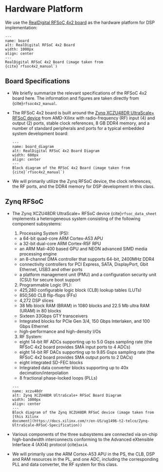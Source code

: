 # Hardware Platform

We use the [RealDigital RFSoC 4x2
board](https://www.realdigital.org/hardware/rfsoc-4x2) as the hardware
platform for DSP implementation:
```{figure} ../figs/rfsoc4x2_board.jpg
---
name: board
alt: RealDigital RFSoC 4x2 Board
width: 1000px
align: center
---
RealDigital RFSoC 4x2 Board (image taken from
{cite}`rfsoc4x2_manual`) 
```

## Board Specifications
* We briefly summarize the relevant specifications of the RFSoC 4x2
  board here. The information and figures are taken directly from
  {cite}`rfsoc4x2_manual`.

* The RFSoC 4x2 board is built around the [Zynq XCZU48DR UltraScale+
RFSoC
device](https://docs.xilinx.com/v/u/en-US/ds889-zynq-usp-rfsoc-overview)
from AMD-Xilinx with radio-frequency (RF) input (4) and output (2)
ports, stable clock references, 8 GB DDR4 memory, and a number of standard
peripherals and ports for a typical embedded system development board:
  ```{figure} ../figs/rfsoc4x2_diagram.jpg
  ---
  name: board_diagram
  alt: RealDigital RFSoC 4x2 Board Diagram
  width: 600px
  align: center
  ---
  Block diagram of the RFSoC 4x2 Board (image taken from
  {cite}`rfsoc4x2_manual`)
  ```

* We will primarily utilize the Zynq RFSoC device, the clock
  references, the RF ports, and the DDR4 memory for DSP development in
  this class.

## Zynq RFSoC

* The Zynq XCZU48DR UltraScale+ RFSoC device {cite}`rfsoc_data_sheet`
  implements a heterogeneous system consisting of the following
  component subsystems:
  1. Processing System (PS):
    - a 64-bit quad-core ARM Cortex-A53 APU
    - a 32-bit dual-core ARM Cortex-R5F RPU
    - an ARM Mali-400 based GPU and NEON advanced SIMD media processing engine
    - an 8-channel DMA controller that supports 64-bit, 2400MHz DDR4
    - connectivity controllers for PCI Express, SATA, DisplayPort, Gbit Ethernet, USB3 and other ports
    - a platform management unit (PMU) and a configuration security
      unit (CSU) for secure boot support

  2. Programmable Logic (PL):
    - 425,280 configurable logic block (CLB) lookup tables (LUTs)
    - 850,560 CLB flip-flops (FFs)
    - 4,272 DSP slices
    - 38 Mb block RAM (BRAM) in 1080 blocks and 22.5 Mb ultra RAM
      (URAM) in 80 blocks
    - Sixteen 33Gbps GTY transceivers
    - Integrated blocks for PCIe Gen 3/4, 150 Gbps Interlaken, and 100 Gbps Ethernet
    - high-performance and high-density I/Os

  3. RF System:
    - eight 14-bit RF ADCs supporting up to 5.0 Gsps sampling rate
      (the RFSoC 4x2 board provides SMA input ports to 4 ADCs)
    - eight 14-bit RF DACs supporting up to 9.85 Gsps sampling rate
      (the RFSoC 4x2 board provides SMA output ports to 2 DACs)
    - eight integrated SD-FEC blocks
    - Integrated data converter blocks supporting up to 40x decimation/interpolation
    - 8 fractional phase-locked loops (PLLs)

  ```{figure} ../figs/rfsoc_g3.png
  ---
  name: xczu48dr
  alt: Zynq XCZU48DR UltraScale+ RFSoC Board Diagram
  width: 1000px
  align: center
  ---
  Block diagram of the Zynq XCZU48DR RFSoC device (image taken from
  [this Xilinx
  document](https://docs.xilinx.com/r/en-US/ug1496-t2-telco/Zynq-UltraScale-RFSoC-Specification))
  ```
 
* Various components of the three subsystems are connected via on-chip
 high-bandwidth interconnects conforming to the Advanced eXtensible
 Interface 4 (AXI4) protocol {cite}`axi4`.

* We will primarily use the ARM Cortex-A53 APU in the PS, the CLB, DSP
  and RAM resources in the PL, and one ADC, including the
  corresponding PLL and data converter, the RF system for this class.
